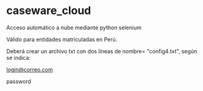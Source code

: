 # caseware_cloud
Acceso automático a nube mediante python selenium

Válido para entidades matriculadas en Perú.

Deberá crear un archivo txt con dos líneas de nombre= "config4.txt", según se indica:

login@correo.com

password
